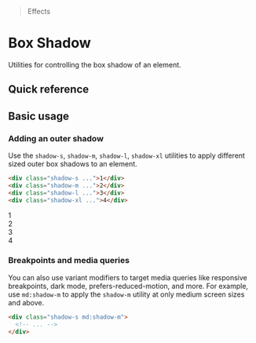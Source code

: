 > Effects

# Box Shadow

Utilities for controlling the box shadow of an element.

## Quick reference

<qr-table />

## Basic usage

### Adding an outer shadow
Use the `shadow-s`, `shadow-m`, `shadow-l`, `shadow-xl` utilities to apply different sized outer box shadows to an element.

```html
<div class="shadow-s ...">1</div>
<div class="shadow-m ...">2</div>
<div class="shadow-l ...">3</div>
<div class="shadow-xl ...">4</div>
```

<container>
  <div class="flex space-x-24 flex-wrap items-start justify-center text-white text-sm font-bold xleading-6 -mx-5">
    <div class="p-16 rounded s-bg shadow-s">1</div>
    <div class="p-16 rounded s-bg shadow-m">2</div>
    <div class="p-16 rounded s-bg shadow-l">3</div>
    <div class="p-16 rounded s-bg shadow-xl">4</div>
  </div>
</container>

### Breakpoints and media queries
You can also use variant modifiers to target media queries like responsive breakpoints, dark mode, prefers-reduced-motion, and more.
For example, use `md:shadow-m` to apply the `shadow-m` utility at only medium screen sizes and above.

```html
<div class="shadow-s md:shadow-m">
  <!-- ... -->
</div>
```
